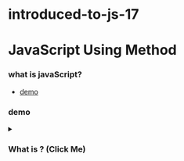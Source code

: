 # introduced-to-js-17

# JavaScript Using Method

### what is javaScript?

- [demo](#demo)

### demo

<details>
<summary>
  <h3>What is ? (Click Me)</h3>
</summary>
<br >
 reduce

```js

```
